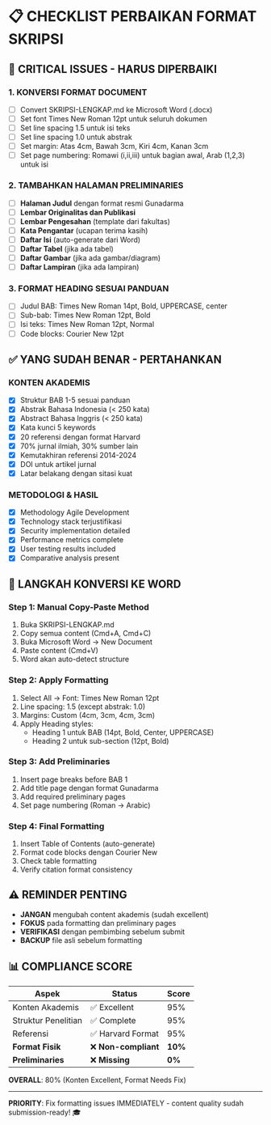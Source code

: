 # 📋 CHECKLIST PERBAIKAN FORMAT SKRIPSI

## 🚨 CRITICAL ISSUES - HARUS DIPERBAIKI

### 1. KONVERSI FORMAT DOCUMENT
- [ ] Convert SKRIPSI-LENGKAP.md ke Microsoft Word (.docx)
- [ ] Set font Times New Roman 12pt untuk seluruh dokumen
- [ ] Set line spacing 1.5 untuk isi teks
- [ ] Set line spacing 1.0 untuk abstrak
- [ ] Set margin: Atas 4cm, Bawah 3cm, Kiri 4cm, Kanan 3cm
- [ ] Set page numbering: Romawi (i,ii,iii) untuk bagian awal, Arab (1,2,3) untuk isi

### 2. TAMBAHKAN HALAMAN PRELIMINARIES
- [ ] **Halaman Judul** dengan format resmi Gunadarma
- [ ] **Lembar Originalitas dan Publikasi** 
- [ ] **Lembar Pengesahan** (template dari fakultas)
- [ ] **Kata Pengantar** (ucapan terima kasih)
- [ ] **Daftar Isi** (auto-generate dari Word)
- [ ] **Daftar Tabel** (jika ada tabel)
- [ ] **Daftar Gambar** (jika ada gambar/diagram)
- [ ] **Daftar Lampiran** (jika ada lampiran)

### 3. FORMAT HEADING SESUAI PANDUAN
- [ ] Judul BAB: Times New Roman 14pt, Bold, UPPERCASE, center
- [ ] Sub-bab: Times New Roman 12pt, Bold
- [ ] Isi teks: Times New Roman 12pt, Normal
- [ ] Code blocks: Courier New 12pt

## ✅ YANG SUDAH BENAR - PERTAHANKAN

### KONTEN AKADEMIS
- [x] Struktur BAB 1-5 sesuai panduan
- [x] Abstrak Bahasa Indonesia (< 250 kata)
- [x] Abstract Bahasa Inggris (< 250 kata)  
- [x] Kata kunci 5 keywords
- [x] 20 referensi dengan format Harvard
- [x] 70% jurnal ilmiah, 30% sumber lain
- [x] Kemutakhiran referensi 2014-2024
- [x] DOI untuk artikel jurnal
- [x] Latar belakang dengan sitasi kuat

### METODOLOGI & HASIL
- [x] Methodology Agile Development
- [x] Technology stack terjustifikasi
- [x] Security implementation detailed
- [x] Performance metrics complete
- [x] User testing results included
- [x] Comparative analysis present

## 📝 LANGKAH KONVERSI KE WORD

### Step 1: Manual Copy-Paste Method
1. Buka SKRIPSI-LENGKAP.md
2. Copy semua content (Cmd+A, Cmd+C)
3. Buka Microsoft Word → New Document
4. Paste content (Cmd+V)
5. Word akan auto-detect structure

### Step 2: Apply Formatting
1. Select All → Font: Times New Roman 12pt
2. Line spacing: 1.5 (except abstrak: 1.0)
3. Margins: Custom (4cm, 3cm, 4cm, 3cm)
4. Apply Heading styles:
   - Heading 1 untuk BAB (14pt, Bold, Center, UPPERCASE)
   - Heading 2 untuk sub-section (12pt, Bold)

### Step 3: Add Preliminaries
1. Insert page breaks before BAB 1
2. Add title page dengan format Gunadarma
3. Add required preliminary pages
4. Set page numbering (Roman → Arabic)

### Step 4: Final Formatting
1. Insert Table of Contents (auto-generate)
2. Format code blocks dengan Courier New
3. Check table formatting
4. Verify citation format consistency

## ⚠️ REMINDER PENTING

- **JANGAN** mengubah content akademis (sudah excellent)
- **FOKUS** pada formatting dan preliminary pages
- **VERIFIKASI** dengan pembimbing sebelum submit
- **BACKUP** file asli sebelum formatting

## 📊 COMPLIANCE SCORE

| Aspek | Status | Score |
|-------|--------|-------|
| Konten Akademis | ✅ Excellent | 95% |
| Struktur Penelitian | ✅ Complete | 95% |
| Referensi | ✅ Harvard Format | 95% |
| **Format Fisik** | ❌ **Non-compliant** | **10%** |
| **Preliminaries** | ❌ **Missing** | **0%** |

**OVERALL**: 80% (Konten Excellent, Format Needs Fix)

---

**PRIORITY**: Fix formatting issues IMMEDIATELY - content quality sudah submission-ready! 🎓